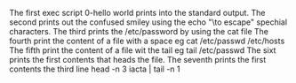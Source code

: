 The first exec script 0-hello world prints into the standard output.
The second prints out the confused smiley using the echo "\to escape" spechial characters.
The third prints the /etc/password by using the cat file
The fourth print the content of a file with a space eg cat /etc/passwd /etc/hosts
The fifth print the content of a file wit the tail eg tail /etc/passwd
The sixt prints the first contents that heads the file.
The seventh prints the first contents the third line head -n 3 iacta | tail -n 1
